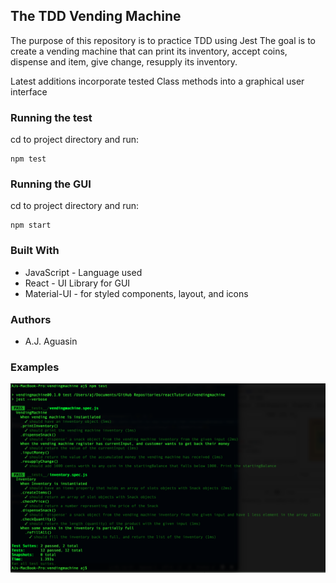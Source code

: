 ## The TDD Vending Machine

The purpose of this repository is to practice TDD using Jest
The goal is to create a vending machine that can print its inventory, accept coins, dispense and item, give change, resupply its inventory.

Latest additions incorporate tested Class methods into a graphical user interface

### Running the test

cd to project directory and run:

```
npm test
```

### Running the GUI
cd to project directory and run:
```
npm start
```

### Built With
- JavaScript - Language used
- React - UI Library for GUI
- Material-UI - for styled components, layout, and icons

### Authors
- A.J. Aguasin

### Examples 
![Screenshot](JestScreenShot.png)
